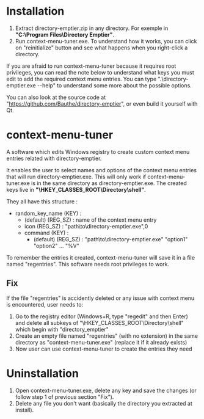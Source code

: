 # Installation

1. Extract directory-emptier.zip in any directory. For exemple in **"C:\Program Files\Directory Emptier\"**.
2. Run context-menu-tuner.exe. To understand how it works, you can click on "reinitialize" button and see what happens when you right-click a directory.

If you are afraid to run context-menu-tuner because it requires root privileges, you can read the note below to understand what keys you must edit to add the required context menu entries. You can type ".\directory-emptier.exe --help" to understand some more about the possible options.

You can also look at the source code at "https://github.com/Bauthe/directory-emptier", or even build it yourself with Qt.

# context-menu-tuner

A software which edits Windows registry to create custom context menu entries related with directory-emptier.

It enables the user to select names and options of the context menu entries that will run directory-emptier.exe. This will only work if context-menu-tuner.exe is in the same directory as directory-emptier.exe. The created keys live in **"\HKEY_CLASSES_ROOT\Directory\shell"**.

They all have this structure :

* random_key_name (KEY) :
  * (default) (REG_SZ) : name of the context menu entry
  * icon (REG_SZ) : "path\to\directory-emptier.exe",0
  * command (KEY) :
    * (default) (REG_SZ) : "path\to\directory-emptier.exe" "option1" "option2" ... "%V"
    
To remember the entries it created, context-menu-tuner will save it in a file named "regentries". This software needs root privileges to work.

## Fix

If the file "regentries" is accidently deleted or any issue with context menu is encountered, user needs to:

1. Go to the registry editor (Windows+R, type "regedit" and then Enter) and delete all subkeys of "\HKEY_CLASSES_ROOT\Directory\shell" which begin with "directory_emptier"
2. Create an empty file named "regentries" (with no extension) in the same directory as "context-menu-tuner.exe" (replace it if it already exists)
3. Now user can use context-menu-tuner to create the entries they need

# Uninstallation

1. Open context-menu-tuner.exe, delete any key and save the changes (or follow step 1 of previous section "Fix").
2. Delete any file you don't want (basically the directory you extracted at install).
